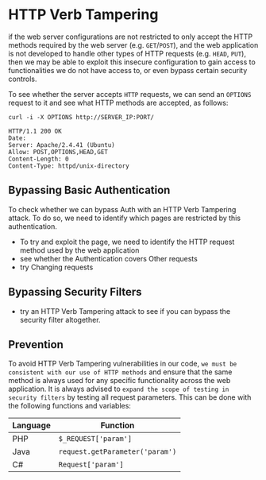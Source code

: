 # HTTP Verb Tampering

if the web server configurations are not restricted to only accept the HTTP methods required by the web server (e.g. `GET`/`POST`), and the web application is not developed to handle other types of HTTP requests (e.g. `HEAD`, `PUT`), then we may be able to exploit this insecure configuration to gain access to functionalities we do not have access to, or even bypass certain security controls.

To see whether the server accepts `HTTP` requests, we can send an `OPTIONS` request to it and see what HTTP methods are accepted, as follows:

```shell-session
curl -i -X OPTIONS http://SERVER_IP:PORT/

HTTP/1.1 200 OK
Date: 
Server: Apache/2.4.41 (Ubuntu)
Allow: POST,OPTIONS,HEAD,GET
Content-Length: 0
Content-Type: httpd/unix-directory
```

## Bypassing Basic Authentication

&#x20;To check whether we can bypass Auth with  an HTTP Verb Tampering attack. To do so, we need to identify which pages are restricted by this authentication.

* To try and exploit the page, we need to identify the HTTP request method used by the web application
* &#x20;see whether the Authentication covers Other requests
* &#x20;try Changing requests&#x20;

## Bypassing Security Filters

* try an HTTP Verb Tampering attack to see if you can bypass the security filter altogether.

## Prevention

To avoid HTTP Verb Tampering vulnerabilities in our code, `we must be consistent with our use of HTTP methods` and ensure that the same method is always used for any specific functionality across the web application. It is always advised to `expand the scope of testing in security filters` by testing all request parameters. This can be done with the following functions and variables:

| Language | Function                        |
| -------- | ------------------------------- |
| PHP      | `$_REQUEST['param']`            |
| Java     | `request.getParameter('param')` |
| C#       | `Request['param']`              |
